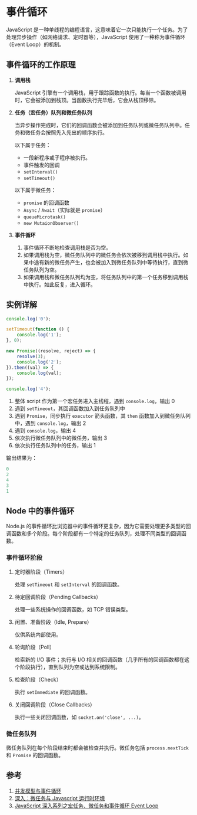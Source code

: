 # 事件循环

JavaScript 是一种单线程的编程语言，这意味着它一次只能执行一个任务。为了处理异步操作（如网络请求、定时器等），JavaScript 使用了一种称为事件循环（Event Loop）的机制。

## 事件循环的工作原理

1. **调用栈**

    JavaScript 引擎有一个调用栈，用于跟踪函数的执行。每当一个函数被调用时，它会被添加到栈顶。当函数执行完毕后，它会从栈顶移除。

2. **任务（宏任务）队列和微任务队列**
   
    当异步操作完成时，它们的回调函数会被添加到任务队列或微任务队列中。任务和微任务会按照先入先出的顺序执行。
   
    以下属于任务：
    * 一段新程序或子程序被执行。
    * 事件触发的回调
    * `setInterval()`
    * `setTimeout()`

    以下属于微任务：
    * `promise` 的回调函数
    * `Async` / `Await`（实际就是 `promise`）
    * `queueMicrotask()`
    * `new MutaionObserver()`

3. **事件循环**
   
   1. 事件循环不断地检查调用栈是否为空。
   2. 如果调用栈为空，微任务队列中的微任务会依次被移到调用栈中执行。如果中途有新的微任务产生，也会被加入到微任务队列中等待执行，直到微任务队列为空。
   3. 如果调用栈和微任务队列均为空，将任务队列中的第一个任务移到调用栈中执行。如此反复，进入循环。

## 实例详解

```javascript
console.log('0');

setTimeout(function () {
    console.log('1');
}, 0);

new Promise((resolve, reject) => {
    resolve(3);
    console.log('2');
}).then((val) => {
    console.log(val);
});

console.log('4');
```

1. 整体 script 作为第一个宏任务进入主线程，遇到 `console.log`，输出 0
2. 遇到 `setTimeout`，其回调函数加入到任务队列中
3. 遇到 `Promise`，同步执行 `executor` 箭头函数，其 `then` 函数加入到微任务队列中，遇到 `console.log`，输出 2
4. 遇到 `console.log`，输出 4
5. 依次执行微任务队列中的微任务，输出 3
6. 依次执行任务队列中的任务，输出 1

输出结果为：

```javascript
0
2
4
3
1
```

## Node 中的事件循环

Node.js 的事件循环比浏览器中的事件循环更复杂，因为它需要处理更多类型的回调函数和多个阶段。每个阶段都有一个特定的任务队列，处理不同类型的回调函数。

### 事件循环阶段

1. 定时器阶段（Timers）
   
    处理 `setTimeout` 和 `setInterval` 的回调函数。

2. 待定回调阶段（Pending Callbacks）
   
    处理一些系统操作的回调函数，如 TCP 错误类型。

3. 闲置、准备阶段（Idle, Prepare）
   
    仅供系统内部使用。

4. 轮询阶段（Poll）

    检索新的 I/O 事件；执行与 I/O 相关的回调函数（几乎所有的回调函数都在这个阶段执行），直到队列为空或达到系统限制。

5. 检查阶段（Check）

    执行 `setImmediate` 的回调函数。

6. 关闭回调阶段（Close Callbacks）

    执行一些关闭回调函数，如 `socket.on('close', ...)`。

### 微任务队列

微任务队列在每个阶段结束时都会被检查并执行。微任务包括 `process.nextTick` 和 `Promise` 的回调函数。

## 参考

1. [并发模型与事件循环](https://developer.mozilla.org/zh-CN/docs/Web/JavaScript/Event_loop)
2. [深入：微任务与 Javascript 运行时环境](https://developer.mozilla.org/zh-CN/docs/Web/API/HTML_DOM_API/Microtask_guide/In_depth)
3. [JavaScript 深入系列之宏任务、微任务和事件循环 Event Loop](https://github.com/yuanyuanbyte/Blog/issues/92)